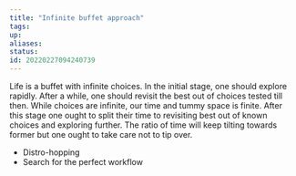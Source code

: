 ```yaml
---
title: "Infinite buffet approach"
tags:
up:
aliases:
status:
id: 20220227094240739
---
```




Life is a buffet with infinite choices. In the initial stage, one should explore rapidly. After a while, one should revisit the best out of choices tested till then. While choices are infinite, our time and tummy space is finite. After this stage one ought to split their time to revisiting best out of known choices and exploring further. The ratio of time will keep tilting towards former but one ought to take care not to tip over.

- Distro-hopping
- Search for the perfect workflow
